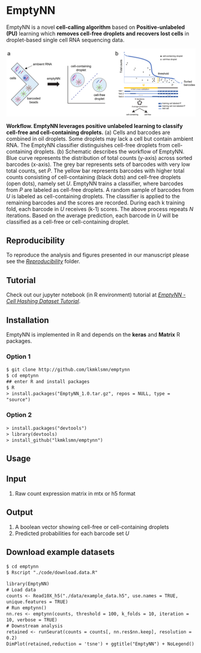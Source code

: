 # EmptyNN
EmptyNN is a novel **cell-calling algorithm** based on **Positive-unlabeled (PU)** learning which **removes cell-free droplets and recovers lost cells** in droplet-based single cell RNA sequencing data.

<p align="center">
<img src="Figure 1.png">
</p>

**Workflow. EmptyNN leverages positive unlabeled learning to classify cell-free and cell-containing droplets.** (a) Cells and barcodes are combined in oil droplets. Some droplets may lack a cell but contain ambient RNA. The EmptyNN classifier distinguishes cell-free droplets from cell-containing droplets. (b) Schematic describes the workflow of EmptyNN. Blue curve represents the distribution of total counts (y-axis) across sorted barcodes (x-axis). The grey bar represents sets of barcodes with very low total counts, set *P*. The yellow bar represents barcodes with higher total counts consisting of cell-containing (black dots) and cell-free droplets (open dots), namely set *U*. EmptyNN trains a classifier, where barcodes from *P* are labeled as cell-free droplets. A random sample of barcodes from *U* is labeled as cell-containing droplets. The classifier is applied to the remaining barcodes and the scores are recorded. During each k training fold, each barcode in *U* receives (k-1) scores. The above process repeats *N* iterations. Based on the average prediction, each barcode in *U* will be classified as a cell-free or cell-containing droplet.

## Reproducibility
To reproduce the analysis and figures presented in our manuscript please see the [*Reproducibility*](https://github.com/lkmklsmn/empty_nn/tree/master/Reproducibility) folder.

## Tutorial
Check out our jupyter notebook (in R environment) tutorial at [*EmptyNN - Cell Hashing Dataset Tutorial*](https://github.com/lkmklsmn/empty_nn/blob/master/Reproducibility/EmptyNN%20-%20Cell%20Hashing%20Dataset%20Tutorial.ipynb).

## Installation
EmptyNN is implemented in R and depends on the **keras** and **Matrix** R packages.

### Option 1
```
$ git clone http://github.com/lkmklsmn/emptynn
$ cd emptynn
## enter R and install packages
$ R
> install.packages("EmptyNN_1.0.tar.gz", repos = NULL, type = "source")
```
### Option 2
```
> install.packages("devtools")
> library(devtools)
> install_github("lkmklsmn/emptynn")
```

## Usage

## Input
1. Raw count expression matrix in mtx or h5 format

## Output
1. A boolean vector showing cell-free or cell-containing droplets
2. Predicted probabilities for each barcode set *U*

## Download example datasets
```
$ cd emptynn
$ Rscript "./code/download.data.R"
```

```
library(EmptyNN)
# Load data
counts <- Read10X_h5("./data/example_data.h5", use.names = TRUE, unique.features = TRUE)
# Run emptynn()
nn.res <- emptynn(counts, threshold = 100, k_folds = 10, iteration = 10, verbose = TRUE)
# Downstream analysis
retained <- runSeurat(counts = counts[, nn.res$nn.keep], resolution = 0.2)
DimPlot(retained,reduction = 'tsne') + ggtitle("EmptyNN") + NoLegend()
```
